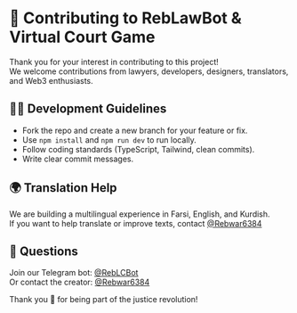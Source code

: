 # 🤝 Contributing to RebLawBot & Virtual Court Game

Thank you for your interest in contributing to this project!  
We welcome contributions from lawyers, developers, designers, translators, and Web3 enthusiasts.

## 🧑‍💻 Development Guidelines

- Fork the repo and create a new branch for your feature or fix.
- Use `npm install` and `npm run dev` to run locally.
- Follow coding standards (TypeScript, Tailwind, clean commits).
- Write clear commit messages.

## 🌍 Translation Help

We are building a multilingual experience in Farsi, English, and Kurdish.  
If you want to help translate or improve texts, contact [@Rebwar6384](https://t.me/Rebwar6384)

## 💬 Questions

Join our Telegram bot: [@RebLCBot](https://t.me/RebLCBot)  
Or contact the creator: [@Rebwar6384](https://t.me/Rebwar6384)

Thank you 🙏 for being part of the justice revolution!
